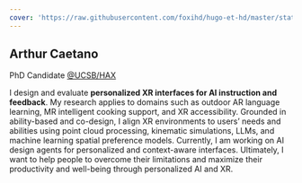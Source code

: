 ```yaml
---
cover: 'https://raw.githubusercontent.com/foxihd/hugo-et-hd/master/static/svg/flowlines/22.svg'
---
```


## Arthur Caetano

PhD Candidate [@UCSB/HAX](https://sites.cs.ucsb.edu/~sra/index.html)


I design and evaluate **personalized XR interfaces for AI instruction and feedback**. My research applies to domains such as outdoor AR language learning, MR intelligent cooking support, and XR accessibility. Grounded in ability-based and co-design, I align XR environments to users’ needs and abilities using point cloud processing, kinematic simulations, LLMs, and machine learning spatial preference models. Currently, I am working on AI design agents for personalized and context-aware interfaces. Ultimately, I want to help people to overcome their limitations and maximize their productivity and well-being through personalized AI and XR.